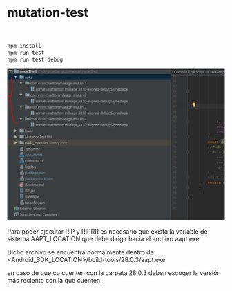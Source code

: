 # mutation-test


````$javascript


npm install
npm run test
npm run test:debug
````

![Alt text](apks_sample.png)

Para poder ejecutar RIP y RIPRR es necesario que exista la variable de sistema AAPT_LOCATION que debe dirigir hacia el archivo aapt.exe

Dicho archivo se encuentra normalmente dentro de <Android_SDK_LOCATION>/build-tools/28.0.3/aapt.exe

en caso de que co cuenten con la carpeta 28.0.3 deben escoger la versión más reciente con la que cuenten.